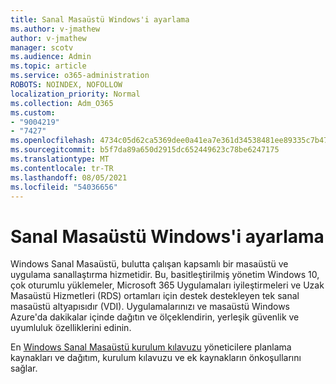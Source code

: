 ```yaml
---
title: Sanal Masaüstü Windows'i ayarlama
ms.author: v-jmathew
author: v-jmathew
manager: scotv
ms.audience: Admin
ms.topic: article
ms.service: o365-administration
ROBOTS: NOINDEX, NOFOLLOW
localization_priority: Normal
ms.collection: Adm_O365
ms.custom:
- "9004219"
- "7427"
ms.openlocfilehash: 4734c05d62ca5369dee0a41ea7e361d34538481ee89335c7b47dfe4e9d2966cd
ms.sourcegitcommit: b5f7da89a650d2915dc652449623c78be6247175
ms.translationtype: MT
ms.contentlocale: tr-TR
ms.lasthandoff: 08/05/2021
ms.locfileid: "54036656"
---
```

# <a name="set-up-windows-virtual-desktop"></a>Sanal Masaüstü Windows'i ayarlama

Windows Sanal Masaüstü, bulutta çalışan kapsamlı bir masaüstü ve uygulama sanallaştırma hizmetidir. Bu, basitleştirilmiş yönetim Windows 10, çok oturumlu yüklemeler, Microsoft 365 Uygulamaları iyileştirmeleri ve Uzak Masaüstü Hizmetleri (RDS) ortamları için destek destekleyen tek sanal masaüstü altyapısıdır (VDI). Uygulamalarınızı ve masaüstü Windows Azure'da dakikalar içinde dağıtın ve ölçeklendirin, yerleşik güvenlik ve uyumluluk özelliklerini edinin.

En [Windows Sanal Masaüstü kurulum kılavuzu](https://go.microsoft.com/fwlink/?linkid=2146236) yöneticilere planlama kaynakları ve dağıtım, kurulum kılavuzu ve ek kaynakların önkoşullarını sağlar.
